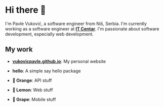 # Hi there 👋

I'm Pavle Vuković, a software engineer from Niš, Serbia. I'm currently working as a software engineer at [**IT Centar**](https://www.itcentar.rs/). I'm passionate about software development, especially web development.

## My work

- [**vukovicpavle.github.io**](https://vukovicpavle.github.io): My personal website

- **hello**: A simple say hello package

- **🍊 Orange**: API stuff

- **🍋 Lemon**: Web stuff

- **🍇 Grape**: Mobile stuff
